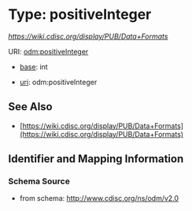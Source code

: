 # Type: positiveInteger




_https://wiki.cdisc.org/display/PUB/Data+Formats_



URI: [odm:positiveInteger](http://www.cdisc.org/ns/odm/v2.0/positiveInteger)

* [base](https://w3id.org/linkml/base): int

* [uri](https://w3id.org/linkml/uri): odm:positiveInteger









## See Also

* [https://wiki.cdisc.org/display/PUB/Data+Formats](https://wiki.cdisc.org/display/PUB/Data+Formats)

## Identifier and Mapping Information







### Schema Source


* from schema: http://www.cdisc.org/ns/odm/v2.0



